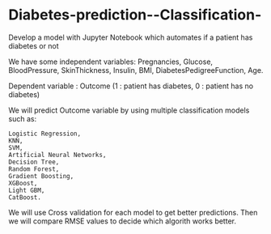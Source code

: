 # Diabetes-prediction--Classification-
Develop a model with Jupyter Notebook which automates if a patient has diabetes or not 


We have some independent variables: Pregnancies, Glucose, BloodPressure, SkinThickness, Insulin, BMI, DiabetesPedigreeFunction, Age.

Dependent variable : Outcome (1 : patient has diabetes, 0 : patient has no diabetes)

We will predict Outcome variable by using multiple classification models such as:

    Logistic Regression, 
    KNN, 
    SVM, 
    Artificial Neural Networks, 
    Decision Tree, 
    Random Forest, 
    Gradient Boosting, 
    XGBoost, 
    Light GBM,
    CatBoost.
We will use Cross validation for each model to get better predictions. Then we will compare RMSE values to decide which algorith works better.
